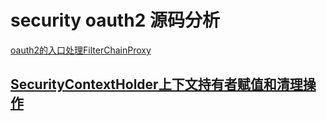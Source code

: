 security oauth2 源码分析
=================
[oauth2的入口处理FilterChainProxy](https://github.com/zhangdberic/doc/blob/master/springcloud/oauth2/FilterChainProxy.md)

[SecurityContextHolder上下文持有者赋值和清理操作](https://github.com/zhangdberic/doc/blob/master/springcloud/oauth2/SecurityContextPersistenceFilter.md)
-----------------
